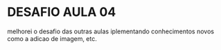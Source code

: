 # DESAFIO AULA 04
melhorei o desafio das outras aulas iplementando conhecimentos novos como a adicao de imagem, etc.